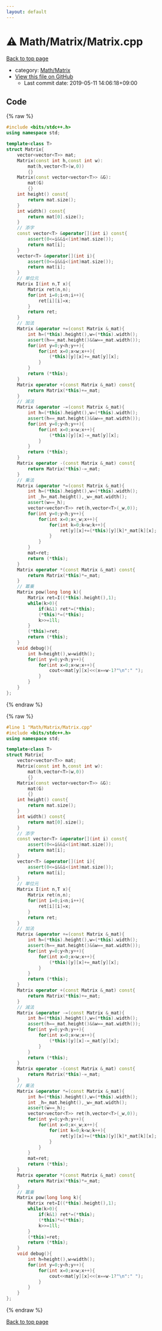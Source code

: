 ```yaml
---
layout: default
---
```


<!-- mathjax config similar to math.stackexchange -->
<script type="text/javascript" async
  src="https://cdnjs.cloudflare.com/ajax/libs/mathjax/2.7.5/MathJax.js?config=TeX-MML-AM_CHTML">
</script>
<script type="text/x-mathjax-config">
  MathJax.Hub.Config({
    TeX: { equationNumbers: { autoNumber: "AMS" }},
    tex2jax: {
      inlineMath: [ ['$','$'] ],
      processEscapes: true
    },
    "HTML-CSS": { matchFontHeight: false },
    displayAlign: "left",
    displayIndent: "2em"
  });
</script>

<script type="text/javascript" src="https://cdnjs.cloudflare.com/ajax/libs/jquery/3.4.1/jquery.min.js"></script>
<script src="https://cdn.jsdelivr.net/npm/jquery-balloon-js@1.1.2/jquery.balloon.min.js" integrity="sha256-ZEYs9VrgAeNuPvs15E39OsyOJaIkXEEt10fzxJ20+2I=" crossorigin="anonymous"></script>
<script type="text/javascript" src="../../../assets/js/copy-button.js"></script>
<link rel="stylesheet" href="../../../assets/css/copy-button.css" />


# :warning: Math/Matrix/Matrix.cpp

<a href="../../../index.html">Back to top page</a>

* category: <a href="../../../index.html#f6ce61238330a8f48f1ec7555e6c8ca5">Math/Matrix</a>
* <a href="{{ site.github.repository_url }}/blob/master/Math/Matrix/Matrix.cpp">View this file on GitHub</a>
    - Last commit date: 2019-05-11 14:06:18+09:00




## Code

<a id="unbundled"></a>
{% raw %}
```cpp
#include <bits/stdc++.h>
using namespace std;

template<class T>
struct Matrix{
    vector<vector<T>> mat;
    Matrix(const int h,const int w):
        mat(h,vector<T>(w,0))
        {}
    Matrix(const vector<vector<T>> &G):
        mat(G)
        {}
    int height() const{
        return mat.size();
    }
    int width() const{
        return mat[0].size();
    }
    // 添字
    const vector<T> &operator[](int i) const{
        assert(0<=i&&i<(int)mat.size());
        return mat[i];
    }
    vector<T> &operator[](int i){
        assert(0<=i&&i<(int)mat.size());
        return mat[i];
    }
    // 単位元
    Matrix I(int n,T x){
        Matrix ret(n,n);
        for(int i=0;i<n;i++){
            ret[i][i]=x;
        }
        return ret;
    }
    // 加法
    Matrix &operator +=(const Matrix &_mat){
        int h=(*this).height(),w=(*this).width();
        assert(h==_mat.height()&&w==_mat.width());
        for(int y=0;y<h;y++){
            for(int x=0;x<w;x++){
                (*this)[y][x]+=_mat[y][x];
            }
        }
        return (*this);
    }
    Matrix operator +(const Matrix &_mat) const{
        return Matrix(*this)+=_mat;
    }
    // 減法
    Matrix &operator -=(const Matrix &_mat){
        int h=(*this).height(),w=(*this).width();
        assert(h==_mat.height()&&w==_mat.width());
        for(int y=0;y<h;y++){
            for(int x=0;x<w;x++){
                (*this)[y][x]-=_mat[y][x];
            }
        }
        return (*this);
    }
    Matrix operator -(const Matrix &_mat) const{
        return Matrix(*this)-=_mat;
    }
    // 乗法
    Matrix &operator *=(const Matrix &_mat){
        int h=(*this).height(),w=(*this).width();
        int _h=_mat.height(),_w=_mat.width();
        assert(w==_h);
        vector<vector<T>> ret(h,vector<T>(_w,0));
        for(int y=0;y<h;y++){
            for(int x=0;x<_w;x++){
                for(int k=0;k<w;k++){
                    ret[y][x]+=(*this)[y][k]*_mat[k][x];
                }
            }
        }
        mat=ret;
        return (*this);
    }
    Matrix operator *(const Matrix &_mat) const{
        return Matrix(*this)*=_mat;
    }
    // 冪乗
    Matrix pow(long long k){
        Matrix ret=I((*this).height(),1);
        while(k>0){
            if(k&1) ret*=(*this);
            (*this)*=(*this);
            k>>=1ll;
        }
        (*this)=ret;
        return (*this);
    }
    void debug(){
        int h=height(),w=width();
        for(int y=0;y<h;y++){
            for(int x=0;x<w;x++){
                cout<<mat[y][x]<<(x==w-1?"\n":" ");
            }
        }
    }
};

```
{% endraw %}

<a id="bundled"></a>
{% raw %}
```cpp
#line 1 "Math/Matrix/Matrix.cpp"
#include <bits/stdc++.h>
using namespace std;

template<class T>
struct Matrix{
    vector<vector<T>> mat;
    Matrix(const int h,const int w):
        mat(h,vector<T>(w,0))
        {}
    Matrix(const vector<vector<T>> &G):
        mat(G)
        {}
    int height() const{
        return mat.size();
    }
    int width() const{
        return mat[0].size();
    }
    // 添字
    const vector<T> &operator[](int i) const{
        assert(0<=i&&i<(int)mat.size());
        return mat[i];
    }
    vector<T> &operator[](int i){
        assert(0<=i&&i<(int)mat.size());
        return mat[i];
    }
    // 単位元
    Matrix I(int n,T x){
        Matrix ret(n,n);
        for(int i=0;i<n;i++){
            ret[i][i]=x;
        }
        return ret;
    }
    // 加法
    Matrix &operator +=(const Matrix &_mat){
        int h=(*this).height(),w=(*this).width();
        assert(h==_mat.height()&&w==_mat.width());
        for(int y=0;y<h;y++){
            for(int x=0;x<w;x++){
                (*this)[y][x]+=_mat[y][x];
            }
        }
        return (*this);
    }
    Matrix operator +(const Matrix &_mat) const{
        return Matrix(*this)+=_mat;
    }
    // 減法
    Matrix &operator -=(const Matrix &_mat){
        int h=(*this).height(),w=(*this).width();
        assert(h==_mat.height()&&w==_mat.width());
        for(int y=0;y<h;y++){
            for(int x=0;x<w;x++){
                (*this)[y][x]-=_mat[y][x];
            }
        }
        return (*this);
    }
    Matrix operator -(const Matrix &_mat) const{
        return Matrix(*this)-=_mat;
    }
    // 乗法
    Matrix &operator *=(const Matrix &_mat){
        int h=(*this).height(),w=(*this).width();
        int _h=_mat.height(),_w=_mat.width();
        assert(w==_h);
        vector<vector<T>> ret(h,vector<T>(_w,0));
        for(int y=0;y<h;y++){
            for(int x=0;x<_w;x++){
                for(int k=0;k<w;k++){
                    ret[y][x]+=(*this)[y][k]*_mat[k][x];
                }
            }
        }
        mat=ret;
        return (*this);
    }
    Matrix operator *(const Matrix &_mat) const{
        return Matrix(*this)*=_mat;
    }
    // 冪乗
    Matrix pow(long long k){
        Matrix ret=I((*this).height(),1);
        while(k>0){
            if(k&1) ret*=(*this);
            (*this)*=(*this);
            k>>=1ll;
        }
        (*this)=ret;
        return (*this);
    }
    void debug(){
        int h=height(),w=width();
        for(int y=0;y<h;y++){
            for(int x=0;x<w;x++){
                cout<<mat[y][x]<<(x==w-1?"\n":" ");
            }
        }
    }
};

```
{% endraw %}

<a href="../../../index.html">Back to top page</a>

